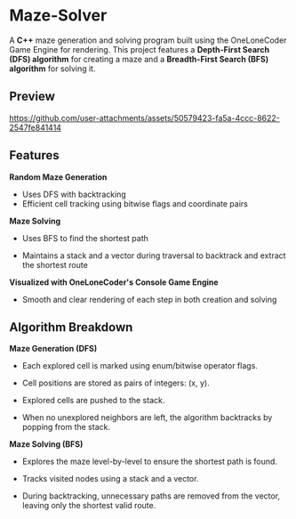 
# Maze-Solver

A **C++** maze generation and solving program built using the OneLoneCoder Game Engine for rendering.
This project features a **Depth-First Search (DFS) algorithm** for creating a maze and a **Breadth-First Search (BFS) algorithm** for solving it.

## Preview


https://github.com/user-attachments/assets/50579423-fa5a-4ccc-8622-2547fe841414


## Features
**Random Maze Generation**
- Uses DFS with backtracking
- Efficient cell tracking using bitwise flags and coordinate pairs

 **Maze Solving**

- Uses BFS to find the shortest path

- Maintains a stack and a vector during traversal to backtrack and extract the shortest route

**Visualized with OneLoneCoder's Console Game Engine**

- Smooth and clear rendering of each step in both creation and solving

## Algorithm Breakdown
**Maze Generation (DFS)**
- Each explored cell is marked using enum/bitwise operator flags.

- Cell positions are stored as pairs of integers: (x, y).

- Explored cells are pushed to the stack.

- When no unexplored neighbors are left, the algorithm backtracks by popping from the stack.

**Maze Solving (BFS)**

- Explores the maze level-by-level to ensure the shortest path is found.

- Tracks visited nodes using a stack and a vector.

- During backtracking, unnecessary paths are removed from the vector, leaving only the shortest valid route.
